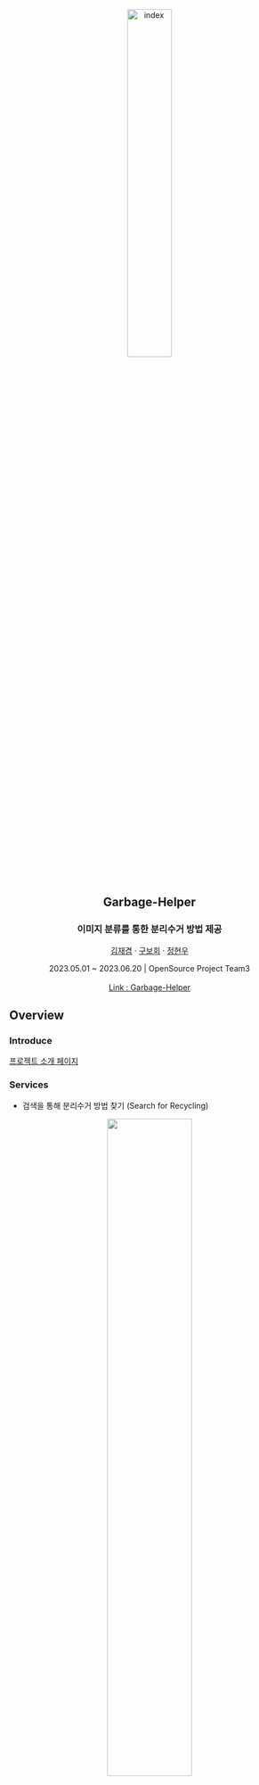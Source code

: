 <!---
  README.md for Garbage-Helper
--->

<div align="center">
  <img width="40%" alt="index" src="https://github.com/Hyunwo/Garbage-Classification/assets/75519996/ff178de0-f8a3-4821-82ce-926808002c95" title="Garbage-Helper">

  <h2 align="center">Garbage-Helper</h2>
  <h3 align="center">이미지 분류를 통한 분리수거 방법 제공</h3>
  <p align="center">
    <a href="https://github.com/hussarian">김재겸</a>
    ·
    <a href="https://github.com/Gubohoe">구보회</a>
    ·
    <a href="https://github.com/Hyunwo">정현우</a>
  </p>
  <p align="center">
    2023.05.01 ~ 2023.06.20 | OpenSource Project Team3
    <br/>
    <br>
    <a href="http://13.125.36.142/" target="_blank">Link : Garbage-Helper</a>
    </br>
    
  </p>
</div>

## Overview
### Introduce
<a href="http://13.125.36.142/about.php">프로젝트 소개 페이지</a>


### Services
- 검색을 통해 분리수거 방법 찾기 (Search for Recycling)
<div align="center">
  <img width="55%" src="https://github.com/Hyunwo/Garbage-Classification/assets/75519996/0134db42-c9a5-4f72-884a-09cda265f36c">
  <img width="55%" src="https://github.com/Hyunwo/Garbage-Classification/assets/75519996/405df2d1-7557-47aa-8f99-5c35ddb8fccb">
  <img width="55%" src="https://github.com/Hyunwo/Garbage-Classification/assets/75519996/73136147-aa13-4874-b240-f357dea73a6a">
</div>
- 이미지 삽입을 통해 분리수거 방법 찾기 (Insert image for Recycling)

- 자유게시판을 통해 사람들과 의견을 나눠 분리수거 방법 찾기 (Sharing opnion for Recycling)
<div align="center">
  <img width="55%" src="https://github.com/Hyunwo/Garbage-Classification/assets/75519996/56b967fc-8b68-4d83-9e5c-cac917f00a5b">
  <img width="55%" src="https://github.com/Hyunwo/Garbage-Classification/assets/75519996/2bdfebf6-dab2-46b4-807b-8b9193a4b4ee">
</div>


## Built With
- [Amazon EC2](https://aws.amazon.com/ec2/)
- [Apache](https://httpd.apache.org/)
- [Mysql](https://www.mysql.com/)


## Architecture
<div align="center">
  <img width="55%" alt="Architecture" src="https://github.com/Hyunwo/Garbage-Classification/assets/75519996/6859c444-58f9-4782-9f89-82999d050b01">
</div>

## Notice
<p>본 프로젝트는 상업 용도가 아니며 오픈소스 수업용 프로젝트임을 알립니다.</p>
<p>AWS EC2 요금으로 인해 2023.06.30에 서버를 종료합니다.</p>

